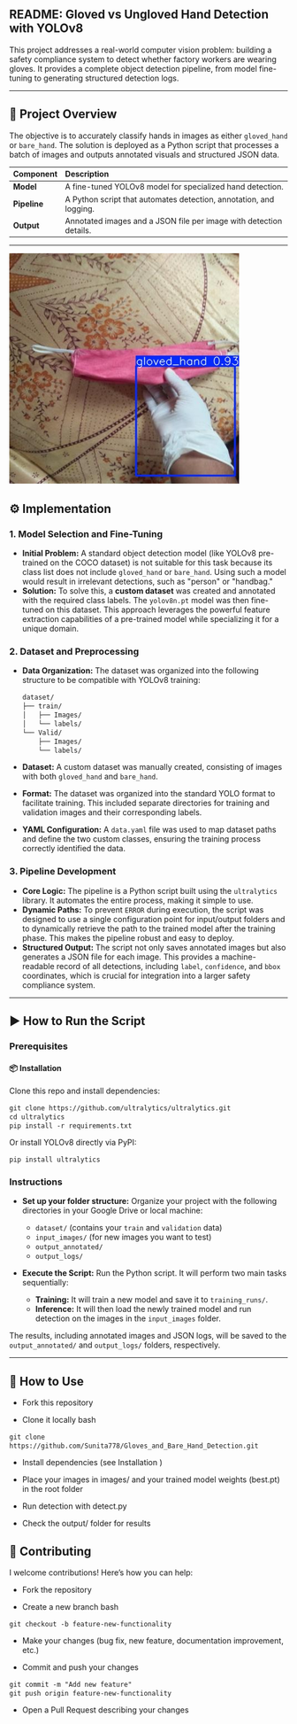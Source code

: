 ## README: Gloved vs Ungloved Hand Detection with YOLOv8
This project addresses a real-world computer vision problem: building a safety compliance system to detect whether factory workers are wearing gloves. It provides a complete object detection pipeline, from model fine-tuning to generating structured detection logs.

***
## 🚀 Project Overview

The objective is to accurately classify hands in images as either `gloved_hand` or `bare_hand`. The solution is deployed as a Python script that processes a batch of images and outputs annotated visuals and structured JSON data.

| Component | Description |
| :--- | :--- |
| **Model** | A fine-tuned YOLOv8 model for specialized hand detection. |
| **Pipeline** | A Python script that automates detection, annotation, and logging. |
| **Output** | Annotated images and a JSON file per image with detection details. |

***

![Output](https://github.com/Sunita778/Gloves_and_Bare_Hand_Detection/blob/main/output_annotated/runs/1596612561735_jpg.rf.5bbba331bbbf08b7bf69eab7729db958.jpg)


## ⚙️ Implementation

### 1. Model Selection and Fine-Tuning

* **Initial Problem:** A standard object detection model (like YOLOv8 pre-trained on the COCO dataset) is not suitable for this task because its class list does not include `gloved_hand` or `bare_hand`. Using such a model would result in irrelevant detections, such as "person" or "handbag." 
* **Solution:** To solve this, a **custom dataset** was created and annotated with the required class labels. The `yolov8n.pt` model was then fine-tuned on this dataset. This approach leverages the powerful feature extraction capabilities of a pre-trained model while specializing it for a unique domain.

### 2. Dataset and Preprocessing

* **Data Organization:** The dataset was organized into the following structure to be compatible with YOLOv8 training:
    ```
    dataset/
    ├── train/
    │   ├── Images/
    │   └── labels/
    └── Valid/
        ├── Images/
        └── labels/
    ```

* **Dataset:** A custom dataset was manually created, consisting of images with both `gloved_hand` and `bare_hand`.
* **Format:** The dataset was organized into the standard YOLO format to facilitate training. This included separate directories for training and validation images and their corresponding labels.
* **YAML Configuration:** A `data.yaml` file was used to map dataset paths and define the two custom classes, ensuring the training process correctly identified the data.

### 3. Pipeline Development

* **Core Logic:** The pipeline is a Python script built using the `ultralytics` library. It automates the entire process, making it simple to use.
* **Dynamic Paths:** To prevent `ERROR` during execution, the script was designed to use a single configuration point for input/output folders and to dynamically retrieve the path to the trained model after the training phase. This makes the pipeline robust and easy to deploy.
* **Structured Output:** The script not only saves annotated images but also generates a JSON file for each image. This provides a machine-readable record of all detections, including `label`, `confidence`, and `bbox` coordinates, which is crucial for integration into a larger safety compliance system.

***

## ▶️ How to Run the Script

### Prerequisites

#### 📦 Installation

Clone this repo and install dependencies:
```
git clone https://github.com/ultralytics/ultralytics.git
cd ultralytics
pip install -r requirements.txt
```
Or install YOLOv8 directly via PyPI:
```
pip install ultralytics
```

### Instructions

*  **Set up your folder structure:** Organize your project with the following directories in your Google Drive or local machine:
    * `dataset/` (contains your `train` and `validation` data)
    * `input_images/` (for new images you want to test)
    * `output_annotated/`
    * `output_logs/`


*  **Execute the Script:** Run the Python script. It will perform two main tasks sequentially:
    * **Training:** It will train a new model and save it to `training_runs/`.
    * **Inference:** It will then load the newly trained model and run detection on the images in the `input_images` folder.

The results, including annotated images and JSON logs, will be saved to the `output_annotated/` and `output_logs/` folders, respectively.

-----


## 🙌 How to Use

- Fork this repository

- Clone it locally
bash
```
git clone https://github.com/Sunita778/Gloves_and_Bare_Hand_Detection.git
```

- Install dependencies (see Installation
)

- Place your images in images/ and your trained model weights (best.pt) in the root folder

- Run detection with detect.py

- Check the output/ folder for results


## 🤝 Contributing

I welcome contributions! Here’s how you can help:

- Fork the repository

- Create a new branch
bash
```
git checkout -b feature-new-functionality
```

- Make your changes (bug fix, new feature, documentation improvement, etc.)

- Commit and push your changes
```
git commit -m "Add new feature"
git push origin feature-new-functionality
```

- Open a Pull Request describing your changes